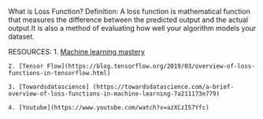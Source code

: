 What is Loss Function?
Definition:
    A loss function is mathematical function that measures the difference between the predicted output and the actual output.It is also a method of evaluating how well your algorithm models your dataset.

RESOURCES:
    1. [Machine learning mastery](https://machinelearningmastery.com/how-to-choose-loss-functions-when-training-deep-learning-neural-networks/)

    2. [Tensor Flow](https://blog.tensorflow.org/2019/03/overview-of-loss-functions-in-tensorflow.html)

    3. [Towardsdatascience] (https://towardsdatascience.com/a-brief-overview-of-loss-functions-in-machine-learning-7a211173e779)

    4. [Youtube](https://www.youtube.com/watch?v=azXCzI57Yfc)


